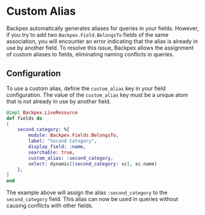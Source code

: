 # Custom Alias

Backpex automatically generates aliases for queries in your fields. However, if you try to add two `Backpex.Field.BelongsTo` fields of the same association, you will encounter an error indicating that the alias is already in use by another field. To resolve this issue, Backpex allows the assignment of custom aliases to fields, eliminating naming conflicts in queries.

## Configuration

To use a custom alias, define the `custom_alias` key in your field configuration. The value of the `custom_alias` key must be a unique atom that is not already in use by another field.


```elixir
@impl Backpex.LiveResource
def fields do
[
    second_category: %{
        module: Backpex.Fields.BelongsTo,
        label: "Second Category",
        display_field: :name,
        searchable: true,
        custom_alias: :second_category,
        select: dynamic([second_category: sc], sc.name)
    },
]
end
```

The example above will assign the alias `:second_category` to the `second_category` field. This alias can now be used in queries without causing conflicts with other fields.